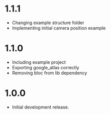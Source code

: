 # 1.1.1

* Changing example structure folder
* Implementing initial camera position example

# 1.1.0

* Including example project
* Exporting google_atlas correctly
* Removing bloc from lib dependency

# 1.0.0

* Initial development release.
